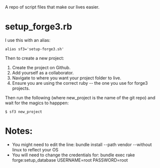 A repo of script files that make our lives easier.

setup_forge3.rb
===============

I use this with an alias:

    alias sf3='setup-forge3.sh'

Then to create a new project:

1. Create the project on Github.
2. Add yourself as a collaborator.
3. Navigate to where you want your project folder to live.
4. Ensure you are using the correct ruby -- the one you use for forge3 projects.

Then run the following (where new_project is the name of the git repo) and wait for the magics to happpen:

    $ sf3 new_project

Notes:
======
* You might need to edit the line: bundle install --path vendor --without linux to reflect your OS
* You will need to change the credentials for: bundle exec rake forge:setup_database USERNAME=root PASSWORD=root


